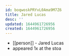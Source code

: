 ```yaml
---
id: boqwoskPRYvL0Ama9M7Z6
title: Jared Lucas
desc: ''
updated: 1644961726956
created: 1644961726956
---
```



- [[person]] - Jared Lucas
- appeared 1x at the stoa
